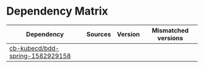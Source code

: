 # Dependency Matrix

Dependency | Sources | Version | Mismatched versions
---------- | ------- | ------- | -------------------
[cb-kubecd/bdd-spring-1582929158](https://github.com/cb-kubecd/bdd-spring-1582929158.git) |  | []() | 
